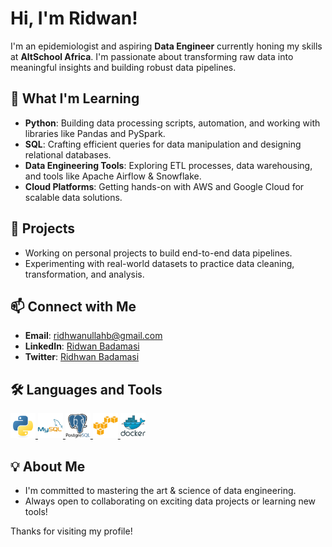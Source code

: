 # Hi, I'm Ridwan! 

I'm an epidemiologist and aspiring **Data Engineer** currently honing my skills at **AltSchool Africa**. I'm passionate about transforming raw data into meaningful insights and building robust data pipelines. 

## 🌱 What I'm Learning
- **Python**: Building data processing scripts, automation, and working with libraries like Pandas and PySpark.
- **SQL**: Crafting efficient queries for data manipulation and designing relational databases.
- **Data Engineering Tools**: Exploring ETL processes, data warehousing, and tools like Apache Airflow & Snowflake.
- **Cloud Platforms**: Getting hands-on with AWS and Google Cloud for scalable data solutions.

## 🚀 Projects
- Working on personal projects to build end-to-end data pipelines.
- Experimenting with real-world datasets to practice data cleaning, transformation, and analysis.

## 📫 Connect with Me
- **Email**: [ridhwanullahb@gmail.com](mailto:ridhwanullahb@gmail.com)
- **LinkedIn**: [Ridwan Badamasi](https://linkedin.com/in/ridwan-badamasi)
- **Twitter**: [Ridhwan Badamasi](https://x.com/ridhwanbadamasi)

## 🛠️ Languages and Tools
<p align="left">
  <a href="https://www.python.org" target="_blank" rel="noreferrer">
    <img src="https://raw.githubusercontent.com/devicons/devicon/master/icons/python/python-original.svg" alt="Python" width="40" height="40"/>
  </a>
  <a href="https://www.mysql.com/" target="_blank" rel="noreferrer">
    <img src="https://raw.githubusercontent.com/devicons/devicon/master/icons/mysql/mysql-original-wordmark.svg" alt="MySQL" width="40" height="40"/>
  </a>
  <a href="https://www.postgresql.org" target="_blank" rel="noreferrer">
    <img src="https://raw.githubusercontent.com/devicons/devicon/master/icons/postgresql/postgresql-original-wordmark.svg" alt="PostgreSQL" width="40" height="40"/>
  </a>
  <a href="https://aws.amazon.com" target="_blank" rel="noreferrer">
    <img src="https://raw.githubusercontent.com/devicons/devicon/master/icons/amazonwebservices/amazonwebservices-original.svg" alt="AWS" width="40" height="40"/>
  </a>
  <a href="https://www.docker.com/" target="_blank" rel="noreferrer">
    <img src="https://raw.githubusercontent.com/devicons/devicon/master/icons/docker/docker-original-wordmark.svg" alt="Docker" width="40" height="40"/>
  </a>
</p>

## 💡 About Me
- I'm committed to mastering the art & science of data engineering.
- Always open to collaborating on exciting data projects or learning new tools!

Thanks for visiting my profile!

